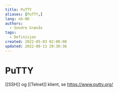 ```yaml
---
title: PuTTY
aliases: [PuTTY,]
lang: nb-NO
authors:
  - Sondre Grønås
tags:
  - Definisjon
created: 2022-05-03 02:00:00
updated: 2022-08-13 20:30:36
---
```

# PuTTY
[[SSH]] og [[Telnet]] klient, se https://www.putty.org/